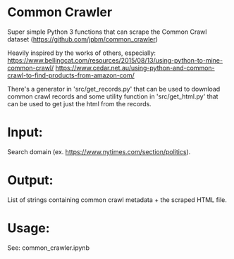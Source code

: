 # Common Crawler

Super simple Python 3 functions that can scrape the Common Crawl dataset (https://github.com/jpbm/common_crawler)

Heavily inspired by the works of others, especially:
https://www.bellingcat.com/resources/2015/08/13/using-python-to-mine-common-crawl/
https://www.cedar.net.au/using-python-and-common-crawl-to-find-products-from-amazon-com/

There's a generator in 'src/get_records.py' that can be used to download common crawl records and some utility function in 'src/get_html.py' that can be used to get just the html from the records.

# Input:
Search domain (ex. https://www.nytimes.com/section/politics).

# Output:
List of strings containing common crawl metadata + the scraped HTML file.

# Usage:
See: common_crawler.ipynb
